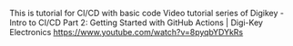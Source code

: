 This is tutorial for CI/CD with basic code
Video tutorial series of Digikey -
Intro to CI/CD Part 2: Getting Started with GitHub Actions | Digi-Key Electronics
https://www.youtube.com/watch?v=8pyqbYDYkRs
